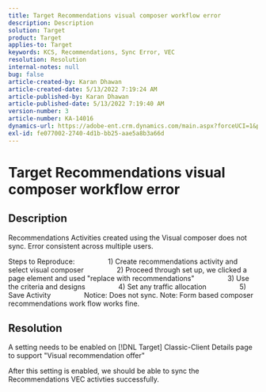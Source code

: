 ```yaml
---
title: Target Recommendations visual composer workflow error
description: Description
solution: Target
product: Target
applies-to: Target
keywords: KCS, Recommendations, Sync Error, VEC
resolution: Resolution
internal-notes: null
bug: false
article-created-by: Karan Dhawan
article-created-date: 5/13/2022 7:19:24 AM
article-published-by: Karan Dhawan
article-published-date: 5/13/2022 7:19:40 AM
version-number: 3
article-number: KA-14016
dynamics-url: https://adobe-ent.crm.dynamics.com/main.aspx?forceUCI=1&pagetype=entityrecord&etn=knowledgearticle&id=469fbe03-8dd2-ec11-a7b5-00224809c101
exl-id: fe077002-2740-4d1b-bb25-aae5a8b3a66d
---
```

# Target Recommendations visual composer workflow error

## Description


Recommendations Activities created using the Visual composer does not sync. Error consistent across multiple users.

Steps to Reproduce:
                1) Create recommendations activity and select visual composer
                2) Proceed through set up, we clicked a page element and used "replace with recommendations"
                3) Use the criteria and designs
                4) Set any traffic allocation
                5) Save Activity
                Notice: Does not sync.
Note: Form based composer recommendations work flow works fine.


## Resolution


A setting needs to be enabled on [!DNL Target] Classic-Client Details page to support "Visual recommendation offer"

After this setting is enabled, we should be able to sync the Recommendations VEC activties successfully.
